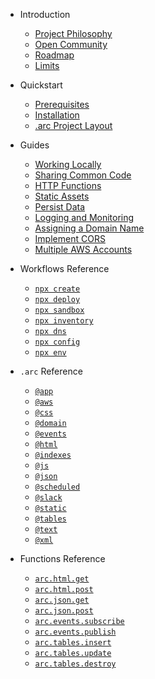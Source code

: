 - Introduction
  - [Project Philosophy](/intro/philosophy)
  - [Open Community](/intro/community)
  - [Roadmap](/intro/roadmap)
  - [Limits](/intro/limits)
- Quickstart
  - [Prerequisites](/quickstart)
  - [Installation](/quickstart/install)
  - [.arc Project Layout](/quickstart/arc-project-layout)
- Guides
  - [Working Locally](/guides/offline)
  - [Sharing Common Code](/guides/sharing-common-code)
  - [HTTP Functions](/guides/http)
  - [Static Assets](/guides/static-assets)
  - [Persist Data](/guides/data)
  - [Logging and Monitoring](/guides/logging)
  - [Assigning a Domain Name](/guides/custom-dns)
  - [Implement CORS](/guides/cors)
  - [Multiple AWS Accounts](/guides/multiple-aws-accounts)
- Workflows Reference
  - [`npx create`](/reference/arc-create)
  - [`npx deploy`](/reference/arc-deploy)
  - [`npx sandbox`](/reference/arc-sandbox)
  - [`npx inventory`](/reference/arc-inventory)
  - [`npx dns`](/reference/arc-dns)
  - [`npx config`](/reference/arc-config)
  - [`npx env`](/reference/arc-env)
- `.arc` Reference
  - [`@app`](/reference/app)
  - [`@aws`](/reference/aws)
  - [`@css`](/reference/css)
  - [`@domain`](/reference/domain)
  - [`@events`](/reference/events)
  - [`@html`](/reference/html)
  - [`@indexes`](/reference/indexes)
  - [`@js`](/reference/js)
  - [`@json`](/reference/json)
  - [`@scheduled`](/reference/scheduled)
  - [`@slack`](/reference/slack)
  - [`@static`](/reference/static)
  - [`@tables`](/reference/tables)
  - [`@text`](/reference/text)
  - [`@xml`](/reference/xml)
  
- Functions Reference
  - [`arc.html.get`](/reference/html-get)
  - [`arc.html.post`](/reference/html-post)
  - [`arc.json.get`](/reference/json-get)
  - [`arc.json.post`](/reference/json-post)
  - [`arc.events.subscribe`](/reference/events-subscribe)
  - [`arc.events.publish`](/reference/events-publish)
  - [`arc.tables.insert`](/reference/tables-insert)
  - [`arc.tables.update`](/reference/tables-update)
  - [`arc.tables.destroy`](/reference/tables-destroy)

<!--
- Data Reference
  - [`data._name`](/reference/data-name)
  - [`data._db`](/reference/data-db)
  - [`data._doc`](/reference/data-doc)
  - [`get`](/reference/data-get)
  - [`query`](/reference/data-query)
  - [`scan`](/reference/data-scan)
  - [`put`](/reference/data-put)
  - [`update`](/reference/data-update)
  - [`delete`](/reference/data-delete)
-->
